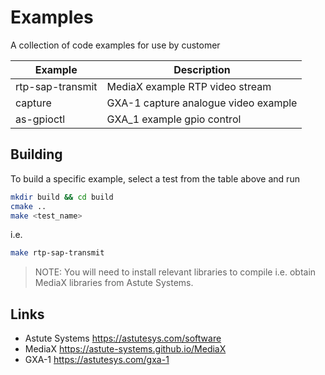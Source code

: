 # Examples

A collection of code examples for use by customer

| Example               |  Description                             |
| --------------------- | ---------------------------------------- |
| rtp-sap-transmit      | MediaX example RTP video stream          |
| capture               | GXA-1 capture analogue video example     |
| as-gpioctl            | GXA_1 example gpio control               |

## Building

To build a specific example, select a test from the table above and run

``` .bash
mkdir build && cd build
cmake ..
make <test_name>
```

i.e.

``` .bash
make rtp-sap-transmit
```

> NOTE: You will need to install relevant libraries to compile i.e. obtain MediaX libraries from Astute Systems.

## Links

- Astute Systems https://astutesys.com/software
- MediaX https://astute-systems.github.io/MediaX
- GXA-1 https://astutesys.com/gxa-1
